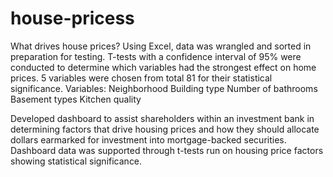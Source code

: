 # house-pricess
What drives house prices? 
Using Excel, data was wrangled and sorted in preparation for testing.
T-tests with a confidence interval of 95% were conducted to determine which variables had the strongest effect on home prices.
5 variables were chosen from total 81 for their statistical significance.
Variables:
Neighborhood
Building type
Number of bathrooms
Basement types
Kitchen quality

Developed dashboard to assist shareholders within an investment bank in determining factors that drive housing prices and how they should
allocate dollars earmarked for investment into mortgage-backed securities. Dashboard data was supported
through t-tests run on housing price factors showing statistical significance.
